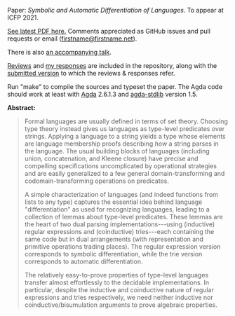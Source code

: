 Paper: *Symbolic and Automatic Differentiation of Languages*.
To appear at ICFP 2021.

[See latest PDF here.](http://conal.net/papers/language-derivatives/paper.pdf)
Comments appreciated as GitHub issues and pull requests or email (firstname@firstname.net).

There is also [an accompanying talk](http://conal.net/talks/language-derivatives.pdf).

[Reviews](reviews.md) and [my responses](response-to-reviews.md) are included in the repository, along with the [submitted version](icfp21-submitted.pdf) to which the reviews & responses refer.

Run "make" to compile the sources and typeset the paper.
The Agda code should work at least with [Agda](https://github.com/agda/agda) 2.6.1.3 and [agda-stdlib](https://github.com/agda/agda-stdlib) version 1.5.

**Abstract:**

> Formal languages are usually defined in terms of set theory. Choosing type theory instead gives us languages as type-level predicates over strings. Applying a language to a string yields a type whose elements are language membership proofs describing *how* a string parses in the language. The usual building blocks of languages (including union, concatenation, and Kleene closure) have precise and compelling specifications uncomplicated by operational strategies and are easily generalized to a few general domain-transforming and codomain-transforming operations on predicates.
> 
> A simple characterization of languages (and indeed functions from lists to any type) captures the essential idea behind language "differentiation" as used for recognizing languages, leading to a collection of lemmas about type-level predicates.
> These lemmas are the heart of two dual parsing implementations---using (inductive) regular expressions and (coinductive) tries---each containing the same code but in dual arrangements (with representation and primitive operations trading places).
> The regular expression version corresponds to symbolic differentiation, while the trie version corresponds to automatic differentiation.
> 
> The relatively easy-to-prove properties of type-level languages transfer almost effortlessly to the decidable implementations. In particular, despite the inductive and coinductive nature of regular expressions and tries respectively, we need neither inductive nor coinductive/bisumulation arguments to prove algebraic properties.

